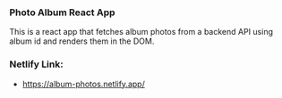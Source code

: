 ### Photo Album React App

This is a react app that fetches album photos from a backend API using album id and renders them in the DOM.

### Netlify Link:

- https://album-photos.netlify.app/
